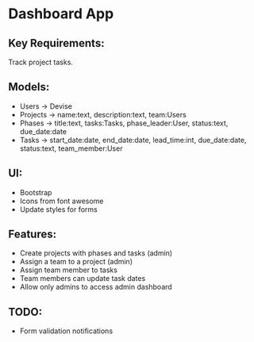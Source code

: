 # Dashboard App

## Key Requirements:
Track project tasks.

## Models:
- Users -> Devise
- Projects -> name:text, description:text, team:Users
- Phases -> title:text, tasks:Tasks, phase_leader:User, status:text, due_date:date
- Tasks -> start_date:date, end_date:date, lead_time:int, due_date:date, status:text,
  team_member:User

## UI:
- Bootstrap
- Icons from font awesome
- Update styles for forms

## Features:
- Create projects with phases and tasks (admin)
- Assign a team to a project (admin)
- Assign team member to tasks
- Team members can update task dates
- Allow only admins to access admin dashboard

## TODO:
- Form validation notifications
